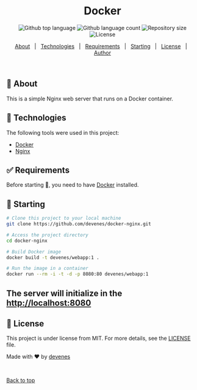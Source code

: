 <div align="center" id="top"> 
  <!-- <img src="./.github/app.gif" alt="Docker" /> -->

  &#xa0;

  <!-- <a href="https://docker.netlify.app">Demo</a> -->
</div>

<h1 align="center">Docker</h1>

<p align="center">
  <img alt="Github top language" src="https://img.shields.io/github/languages/top/devenes/docker-nginx?color=56BEB8">

  <img alt="Github language count" src="https://img.shields.io/github/languages/count/devenes/docker-nginx?color=56BEB8">

  <img alt="Repository size" src="https://img.shields.io/github/repo-size/devenes/docker-nginx?color=56BEB8">

  <img alt="License" src="https://img.shields.io/github/license/devenes/docker-nginx?color=56BEB8">

  <!-- <img alt="Github issues" src="https://img.shields.io/github/issues/devenes/docker-nginx?color=56BEB8" /> -->

  <!-- <img alt="Github forks" src="https://img.shields.io/github/forks/devenes/docker-nginx?color=56BEB8" /> -->

  <!-- <img alt="Github stars" src="https://img.shields.io/github/stars/devenes/docker-nginx?color=56BEB8" /> -->
</p>

<!-- Status -->

<!-- <h4 align="center"> 
	🚧  Docker 🚀 Under construction...  🚧
</h4> 

<hr> -->

<p align="center">
  <a href="#dart-about">About</a> &#xa0; | &#xa0;   
  <a href="#rocket-technologies">Technologies</a> &#xa0; | &#xa0;
  <a href="#white_check_mark-requirements">Requirements</a> &#xa0; | &#xa0;
  <a href="#checkered_flag-starting">Starting</a> &#xa0; | &#xa0;
  <a href="#memo-license">License</a> &#xa0; | &#xa0;
  <a href="https://github.com/devenes" target="_blank">Author</a>
</p>

<br>

## :dart: About ##

This is a simple Nginx web server that runs on a Docker container.

<!-- ## :sparkles: Features ##
:heavy_check_mark: Feature 1;\
:heavy_check_mark: Feature 2;\
:heavy_check_mark: Feature 3; -->

## :rocket: Technologies ##

The following tools were used in this project:

- [Docker](https://www.docker.com/)
- [Nginx](https://nginx.org/)

## :white_check_mark: Requirements ##

Before starting :checkered_flag:, you need to have [Docker](https://www.docker.com/) installed.

## :checkered_flag: Starting ##

```bash
# Clone this project to your local machine
git clone https://github.com/devenes/docker-nginx.git
```

```bash
# Access the project directory
cd docker-nginx
```

```bash
# Build Docker image 
docker build -t devenes/webapp:1 .
```

```bash
# Run the image in a container
docker run --rm -i -t -d -p 8080:80 devenes/webapp:1
```

## The server will initialize in the <http://localhost:8080>


## :memo: License ##

This project is under license from MIT. For more details, see the [LICENSE](LICENSE) file.


Made with :heart: by <a href="https://github.com/devenes" target="_blank">devenes</a>

&#xa0;

<a href="#top">Back to top</a>
